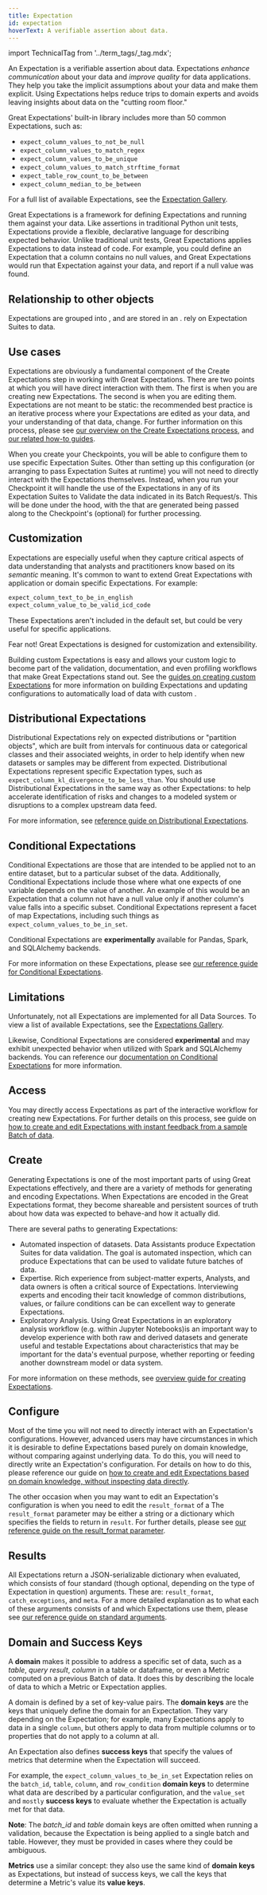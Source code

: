 ```yaml
---
title: Expectation
id: expectation
hoverText: A verifiable assertion about data.
---
```


import TechnicalTag from '../term_tags/_tag.mdx';

An Expectation is a verifiable assertion about data. Expectations *enhance communication* about your data and *improve quality* for data applications. They help you take the implicit assumptions about your data and make them explicit. Using Expectations helps reduce trips to domain experts and avoids leaving insights about data on the "cutting room floor."

Great Expectations' built-in library includes more than 50 common Expectations, such as:

* `expect_column_values_to_not_be_null`
* `expect_column_values_to_match_regex`
* `expect_column_values_to_be_unique`
* `expect_column_values_to_match_strftime_format`
* `expect_table_row_count_to_be_between`
* `expect_column_median_to_be_between`

For a full list of available Expectations, see the [Expectation Gallery](https://greatexpectations.io/expectations).

Great Expectations is a framework for defining Expectations and running them against your data. Like assertions in traditional Python unit tests, Expectations provide a flexible, declarative language for describing expected behavior. Unlike traditional unit tests, Great Expectations applies Expectations to data instead of code. For example, you could define an Expectation that a column contains no null values, and Great Expectations would run that Expectation against your data, and report if a null value was found.

## Relationship to other objects

Expectations are grouped into <TechnicalTag relative="../" tag="expectation_suite" text="Expectation Suites" />, and are stored in an <TechnicalTag relative="../" tag="expectation_store" text="Expectation Store" />. <TechnicalTag relative="../" tag="checkpoint" text="Checkpoints" /> rely on Expectation Suites to <TechnicalTag relative="../" tag="validation" text="Validate" /> data.

## Use cases

Expectations are obviously a fundamental component of the Create Expectations step in working with Great Expectations.  There are two points at which you will have direct interaction with them.  The first is when you are creating new Expectations.  The second is when you are editing them.  Expectations are not meant to be static: the recommended best practice is an iterative process where your Expectations are edited as your data, and your understanding of that data, change.  For further information on this process, please see [our overview on the Create Expectations process](../guides/expectations/create_expectations_overview.md), and [our related how-to guides](../guides/expectations/expectations_lp.md).

When you create your Checkpoints, you will be able to configure them to use specific Expectation Suites.  Other than setting up this configuration (or arranging to pass Expectation Suites at runtime) you will not need to directly interact with the Expectations themselves.  Instead, when you run your Checkpoint it will handle the use of the Expectations in any of its Expectation Suites to Validate the data indicated in its Batch Request/s.  This will be done under the hood, with the <TechnicalTag relative="../" tag="validation_result" text="Validation Results" /> that are generated being passed along to the Checkpoint's (optional) <TechnicalTag relative="../" tag="action" text="Actions" /> for further processing.

## Customization

Expectations are especially useful when they capture critical aspects of data understanding that analysts and practitioners know based on its *semantic* meaning. It's common to want to extend Great Expectations with application or domain specific Expectations. For example:

```bash
expect_column_text_to_be_in_english
expect_column_value_to_be_valid_icd_code
```

These Expectations aren't included in the default set, but could be very useful for specific applications.

Fear not! Great Expectations is designed for customization and extensibility.

Building custom Expectations is easy and allows your custom logic to become part of the validation, documentation, and even profiling workflows that make Great Expectations stand out. See the [guides on creating custom Expectations](../guides/expectations/expectations_lp.md) for more information on building Expectations and updating <TechnicalTag relative="../" tag="data_context" text="Data Context" /> configurations to automatically load <TechnicalTag relative="../" tag="batch" text="Batches" /> of data with custom <TechnicalTag relative="../" tag="data_asset" text="Data Assets" />.

## Distributional Expectations

Distributional Expectations rely on expected distributions or "partition objects", which are built from intervals for continuous data or categorical classes and their associated weights, in order to help identify when new datasets or samples may be different from expected.  Distributional Expectations represent specific Expectation types, such as `expect_column_kl_divergence_to_be_less_than`.  You should use Distributional Expectations in the same way as other Expectations: to help accelerate identification of risks and changes to a modeled system or disruptions to a complex upstream data feed.

For more information, see [reference guide on Distributional Expectations](../reference/expectations/distributional_expectations.md).

## Conditional Expectations

Conditional Expectations are those that are intended to be applied not to an entire dataset, but to a particular subset of the data.  Additionally, Conditional Expectations include those where what one expects of one variable depends on the value of another.  An example of this would be an Expectation that a column not have a null value only if another column's value falls into a specific subset.  Conditional Expectations represent a facet of map Expectations, including such things as `expect_column_values_to_be_in_set`.

Conditional Expectations are **experimentally** available for Pandas, Spark, and SQLAlchemy backends.

For more information on these Expectations, please see [our reference guide for Conditional Expectations](../reference/expectations/conditional_expectations.md).

## Limitations

Unfortunately, not all Expectations are implemented for all Data Sources. To view a list of available Expectations, see the [Expectations Gallery](https://greatexpectations.io/expectations.html).

Likewise, Conditional Expectations are considered **experimental** and may exhibit unexpected behavior when utilized with Spark and SQLAlchemy backends.  You can reference our [documentation on Conditional Expectations](../reference/expectations/conditional_expectations.md) for more information.

## Access

You may directly access Expectations as part of the interactive workflow for creating new Expectations.  For further details on this process, see guide on [how to create and edit Expectations with instant feedback from a sample Batch of data](../guides/expectations/how_to_create_and_edit_expectations_with_instant_feedback_from_a_sample_batch_of_data.md).  

## Create

Generating Expectations is one of the most important parts of using Great Expectations effectively, and there are a variety of methods for generating and encoding Expectations. When Expectations are encoded in the Great Expectations format, they become shareable and persistent sources of truth about how data was expected to behave-and how it actually
did.

There are several paths to generating Expectations:

- Automated inspection of datasets. Data Assistants produce Expectation Suites for data validation. The goal is automated inspection, which can produce Expectations that can be used to validate future batches of data.
- Expertise. Rich experience from subject-matter experts, Analysts, and data owners is often a critical source of Expectations. Interviewing experts and encoding their tacit knowledge of common distributions, values, or failure conditions can be can excellent way to generate Expectations.
- Exploratory Analysis. Using Great Expectations in an exploratory analysis workflow (e.g. within Jupyter Notebooks)is an important way to develop experience with both raw and derived datasets and generate useful and testable Expectations about characteristics that may be important for the data's eventual purpose, whether reporting or feeding another downstream model or data system.

For more information on these methods, see [overview guide for creating Expectations](../guides/expectations/create_expectations_overview.md#the-create-expectations-process).

## Configure

Most of the time you will not need to directly interact with an Expectation's configurations.  However, advanced users may have circumstances in which it is desirable to define Expectations based purely on domain knowledge, without comparing against underlying data.  To do this, you will need to directly write an Expectation's configuration.  For details on how to do this, please reference our guide on [how to create and edit Expectations based on domain knowledge, without inspecting data directly](../guides/expectations/how_to_create_and_edit_expectations_based_on_domain_knowledge_without_inspecting_data_directly.md).

The other occasion when you may want to edit an Expectation's configuration is when you need to edit the `result_format` of a <TechnicalTag relative="../" tag="custom_expectation" text="Custom Expectation" />  The `result_format` parameter may be either a string or a dictionary which specifies the fields to return in `result`.  For further details, please see [our reference guide on the result_format parameter](../reference/expectations/result_format.md).

## Results

All Expectations return a JSON-serializable dictionary when evaluated, which consists of four standard (though optional, depending on the type of Expectation in question) arguments.  These are: `result_format`, `catch_exceptions`, and `meta`.  For a more detailed explanation as to what each of these arguments consists of and which Expectations use them, please see [our reference guide on standard arguments](../reference/expectations/standard_arguments.md).

## Domain and Success Keys

A **domain** makes it possible to address a specific set of data, such as a *table*, *query result*, *column* in a table or dataframe, or even a Metric computed on a previous Batch of data.  It does this by describing the locale of data to which a Metric or Expectation applies.

A domain is defined by a set of key-value pairs. The **domain keys** are the keys that uniquely define the domain for an Expectation. They vary depending on the Expectation; for example, many Expectations apply to data in a single `column`, but others apply to data from multiple columns or to properties that do not apply to a column at all.

An Expectation also defines **success keys** that specify the values of metrics that determine when the Expectation will succeed.

For example, the `expect_column_values_to_be_in_set` Expectation relies on the `batch_id`, `table`, `column`, and `row_condition` **domain keys** to determine what data are described by a particular configuration, and the `value_set` and `mostly` **success keys** to evaluate whether the Expectation is actually met for that data.

**Note**: The *batch_id* and *table* domain keys are often omitted when running a validation, because the Expectation is being applied to a single batch and table. However, they must be provided in cases where they could be ambiguous.

**Metrics** use a similar concept: they also use the same kind of **domain keys** as Expectations, but instead of success keys, we call the keys that determine a Metric's value its **value keys**.

